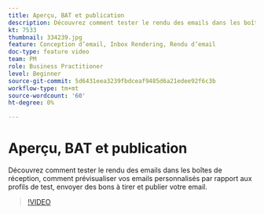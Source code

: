 ```yaml
---
title: Aperçu, BAT et publication
description: Découvrez comment tester le rendu des emails dans les boîtes de réception, comment prévisualiser vos emails personnalisés par rapport aux profils de test, envoyer des bons à tirer et publier votre email.
kt: 7533
thumbnail: 334239.jpg
feature: Conception d’email, Inbox Rendering, Rendu d’email
doc-type: feature video
team: PM
role: Business Practitioner
level: Beginner
source-git-commit: 5d6431eea3239fbdceaf9485d6a21edee92f6c3b
workflow-type: tm+mt
source-wordcount: '60'
ht-degree: 0%

---
```



# Aperçu, BAT et publication

Découvrez comment tester le rendu des emails dans les boîtes de réception, comment prévisualiser vos emails personnalisés par rapport aux profils de test, envoyer des bons à tirer et publier votre email.

>[!VIDEO](https://video.tv.adobe.com/v/334239?quality=12)
